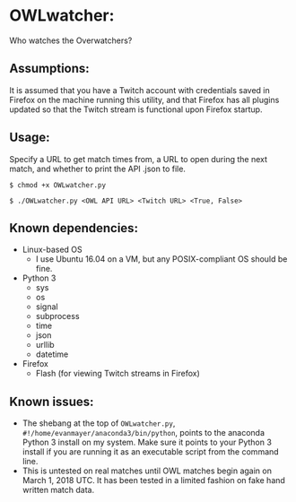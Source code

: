 # OWLwatcher:
Who watches the Overwatchers?

## Assumptions:

It is assumed that you have a Twitch account with credentials saved in Firefox on the machine running this utility, and that Firefox has all plugins updated so that the Twitch stream is functional upon Firefox startup.

## Usage:
Specify a URL to get match times from, a URL to open during the next match, and whether to print the API .json to file.

`$ chmod +x OWLwatcher.py`

`$ ./OWLwatcher.py <OWL API URL> <Twitch URL> <True, False>`

## Known dependencies:
- Linux-based OS
  - I use Ubuntu 16.04 on a VM, but any POSIX-compliant OS should be fine.
- Python 3
  - sys
  - os
  - signal
  - subprocess
  - time
  - json
  - urllib
  - datetime
- Firefox
  - Flash (for viewing Twitch streams in Firefox)

## Known issues:
- The shebang at the top of `OWLwatcher.py`, `#!/home/evanmayer/anaconda3/bin/python`, points to the anaconda Python 3 install on my system. Make sure it points to your Python 3 install if you are running it as an executable script from the command line.
- This is untested on real matches until OWL matches begin again on March 1, 2018 UTC. It has been tested in a limited fashion on fake hand written match data.
